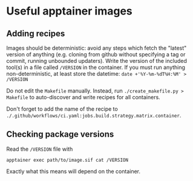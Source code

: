 # Useful apptainer images

## Adding recipes

Images should be deterministic: avoid any steps which fetch the "latest" version of anything (e.g. cloning from github without specifying a tag or commit, running unbounded updaters).
Write the version of the included tool(s) in a file called `/VERSION` in the container.
If you must run anything non-deterministic, at least store the datetime: `date +'%Y-%m-%dT%H:%M' > /VERSION`

Do not edit the `Makefile` manually.
Instead, run `./create_makefile.py > Makefile` to auto-discover and write recipes for all containers.

Don't forget to add the name of the recipe to `./.github/workflows/ci.yaml:jobs.build.strategy.matrix.container`.

## Checking package versions

Read the `/VERSION` file with

    apptainer exec path/to/image.sif cat /VERSION

Exactly what this means will depend on the container.
